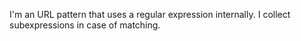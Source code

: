 I'm an URL pattern that uses a regular expression internally. I collect subexpressions in case of matching.